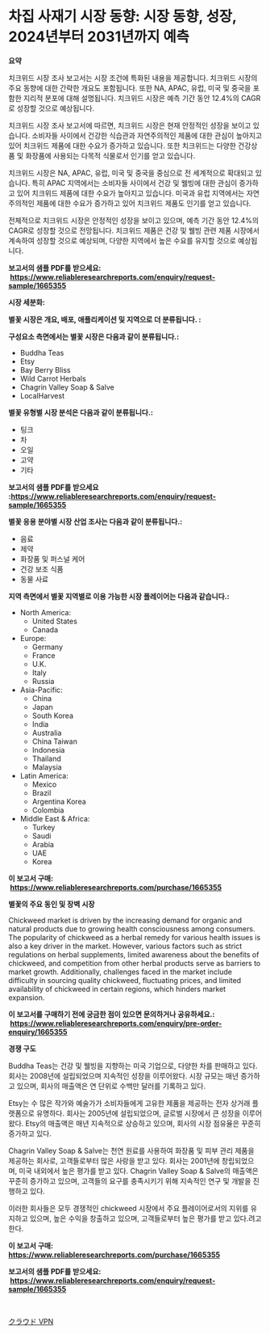 <p><h1>차집 사재기 시장 동향: 시장 동향, 성장, 2024년부터 2031년까지 예측</h1></p><p><strong>요약</strong></p>
<p><p>치크위드 시장 조사 보고서는 시장 조건에 특화된 내용을 제공합니다. 치크위드 시장의 주요 동향에 대한 간략한 개요도 포함됩니다. 또한 NA, APAC, 유럽, 미국 및 중국을 포함한 지리적 분포에 대해 설명됩니다. 치크위드 시장은 예측 기간 동안 12.4%의 CAGR로 성장할 것으로 예상됩니다.</p><p>치크위드 시장 조사 보고서에 따르면, 치크위드 시장은 현재 안정적인 성장을 보이고 있습니다. 소비자들 사이에서 건강한 식습관과 자연주의적인 제품에 대한 관심이 높아지고 있어 치크위드 제품에 대한 수요가 증가하고 있습니다. 또한 치크위드는 다양한 건강상품 및 화장품에 사용되는 다목적 식물로서 인기를 얻고 있습니다.</p><p>치크위드 시장은 NA, APAC, 유럽, 미국 및 중국을 중심으로 전 세계적으로 확대되고 있습니다. 특히 APAC 지역에서는 소비자들 사이에서 건강 및 웰빙에 대한 관심이 증가하고 있어 치크위드 제품에 대한 수요가 높아지고 있습니다. 미국과 유럽 지역에서는 자연주의적인 제품에 대한 수요가 증가하고 있어 치크위드 제품도 인기를 얻고 있습니다.</p><p>전체적으로 치크위드 시장은 안정적인 성장을 보이고 있으며, 예측 기간 동안 12.4%의 CAGR로 성장할 것으로 전망됩니다. 치크위드 제품은 건강 및 웰빙 관련 제품 시장에서 계속하여 성장할 것으로 예상되며, 다양한 지역에서 높은 수요를 유지할 것으로 예상됩니다.</p></p>
<p><strong>보고서의 샘플 PDF를 받으세요: &nbsp;<a href="https://www.reliableresearchreports.com/enquiry/request-sample/1665355">https://www.reliableresearchreports.com/enquiry/request-sample/1665355</a></strong></p>
<p><strong>시장 세분화:</strong></p>
<p><strong> 별꽃 시장은 개요, 배포, 애플리케이션 및 지역으로 더 분류됩니다. :</strong></p>
<p><strong>구성요소 측면에서는 별꽃 시장은 다음과 같이 분류됩니다.:</strong></p>
<p><ul><li>Buddha Teas</li><li>Etsy</li><li>Bay Berry Bliss</li><li>Wild Carrot Herbals</li><li>Chagrin Valley Soap & Salve</li><li>LocalHarvest</li></ul></p>
<p><strong> 별꽃 유형별 시장 분석은 다음과 같이 분류됩니다.:</strong></p>
<p><ul><li>팅크</li><li>차</li><li>오일</li><li>고약</li><li>기타</li></ul></p>
<p><strong>보고서의 샘플 PDF를 받으세요 :<a href="https://www.reliableresearchreports.com/enquiry/request-sample/1665355">https://www.reliableresearchreports.com/enquiry/request-sample/1665355</a></strong></p>
<p><strong> 별꽃 응용 분야별 시장 산업 조사는 다음과 같이 분류됩니다.:</strong></p>
<p><ul><li>음료</li><li>제약</li><li>화장품 및 퍼스널 케어</li><li>건강 보조 식품</li><li>동물 사료</li></ul></p>
<p><strong>지역 측면에서 별꽃 지역별로 이용 가능한 시장 플레이어는 다음과 같습니다.:</strong></p>
<p><ul>
    <li>
        North America:
        <ul>
            <li>United States</li>
            <li>Canada</li>
        </ul>
    </li>
    <li>
        Europe:
        <ul>
            <li>Germany</li>
            <li>France</li>
            <li>U.K.</li>
            <li>Italy</li>
            <li>Russia</li>
        </ul>
    </li>
    <li>
        Asia-Pacific:
        <ul>
            <li>China</li>
            <li>Japan</li>
            <li>South Korea</li>
            <li>India</li>
            <li>Australia</li>
            <li>China Taiwan</li>
            <li>Indonesia</li>
            <li>Thailand</li>
            <li>Malaysia</li>
        </ul>
    </li>
    <li>
        Latin America:
        <ul>
            <li>Mexico</li>
            <li>Brazil</li>
            <li>Argentina Korea</li>
            <li>Colombia</li>
        </ul>
    </li>
    <li>
        Middle East & Africa:
        <ul>
            <li>Turkey</li>
            <li>Saudi</li>
            <li>Arabia</li>
            <li>UAE</li>
            <li>Korea</li>
        </ul>
    </li>
    </ul></p>
<p><strong>이 보고서 구매: &nbsp;<a href="https://www.reliableresearchreports.com/purchase/1665355">https://www.reliableresearchreports.com/purchase/1665355</a></strong></p>
<p><strong>별꽃의 주요 동인 및 장벽 시장</strong></p>
<p><p>Chickweed market is driven by the increasing demand for organic and natural products due to growing health consciousness among consumers. The popularity of chickweed as a herbal remedy for various health issues is also a key driver in the market. However, various factors such as strict regulations on herbal supplements, limited awareness about the benefits of chickweed, and competition from other herbal products serve as barriers to market growth. Additionally, challenges faced in the market include difficulty in sourcing quality chickweed, fluctuating prices, and limited availability of chickweed in certain regions, which hinders market expansion.</p></p>
<p><strong>이 보고서를 구매하기 전에 궁금한 점이 있으면 문의하거나 공유하세요.: &nbsp;<a href="https://www.reliableresearchreports.com/enquiry/pre-order-enquiry/1665355">https://www.reliableresearchreports.com/enquiry/pre-order-enquiry/1665355</a></strong></p>
<p><strong>경쟁 구도</strong></p>
<p><p>Buddha Teas는 건강 및 웰빙을 지향하는 미국 기업으로, 다양한 차를 판매하고 있다. 회사는 2008년에 설립되었으며 지속적인 성장을 이루어왔다. 시장 규모는 매년 증가하고 있으며, 회사의 매출액은 연 단위로 수백만 달러를 기록하고 있다.</p><p>Etsy는 수 많은 작가와 예술가가 소비자들에게 고유한 제품을 제공하는 전자 상거래 플랫폼으로 유명하다. 회사는 2005년에 설립되었으며, 글로벌 시장에서 큰 성장을 이루어왔다. Etsy의 매출액은 매년 지속적으로 상승하고 있으며, 회사의 시장 점유율은 꾸준히 증가하고 있다.</p><p>Chagrin Valley Soap & Salve는 천연 원료를 사용하여 화장품 및 피부 관리 제품을 제공하는 회사로, 고객들로부터 많은 사랑을 받고 있다. 회사는 2001년에 창립되었으며, 미국 내외에서 높은 평가를 받고 있다. Chagrin Valley Soap & Salve의 매출액은 꾸준히 증가하고 있으며, 고객들의 요구를 충족시키기 위해 지속적인 연구 및 개발을 진행하고 있다.</p><p>이러한 회사들은 모두 경쟁적인 chickweed 시장에서 주요 플레이어로서의 지위를 유지하고 있으며, 높은 수익을 창출하고 있으며, 고객들로부터 높은 평가를 받고 있다.려고한다.</p></p>
<p><strong>이 보고서 구매: &nbsp; <a href="https://www.reliableresearchreports.com/purchase/1665355">https://www.reliableresearchreports.com/purchase/1665355</a></strong></p>
<p><strong>보고서의 샘플 PDF를 받으세요: &nbsp;<a href="https://www.reliableresearchreports.com/enquiry/request-sample/1665355">https://www.reliableresearchreports.com/enquiry/request-sample/1665355</a></strong><strong></strong></p>
<p>&nbsp;</p>
<p><p><a href="https://medium.com/@abdielkilback/%E3%82%AF%E3%83%A9%E3%82%A6%E3%83%89vpn%E5%B8%82%E5%A0%B4%E8%A6%8F%E6%A8%A1%E3%81%AF-%E3%82%B0%E3%83%AD%E3%83%BC%E3%83%90%E3%83%AB%E7%94%A3%E6%A5%AD%E3%81%A7%E6%9C%80%E9%81%A9%E3%81%AA%E3%83%9E%E3%83%BC%E3%82%B1%E3%83%86%E3%82%A3%E3%83%B3%E3%82%B0%E3%83%81%E3%83%A3%E3%83%8D%E3%83%AB%E3%82%92%E6%98%8E%E3%82%89%E3%81%8B%E3%81%AB%E3%81%97%E3%81%BE%E3%81%99-8c9b6bad8727?postPublishedType=initial">クラウド VPN</a></p></p>